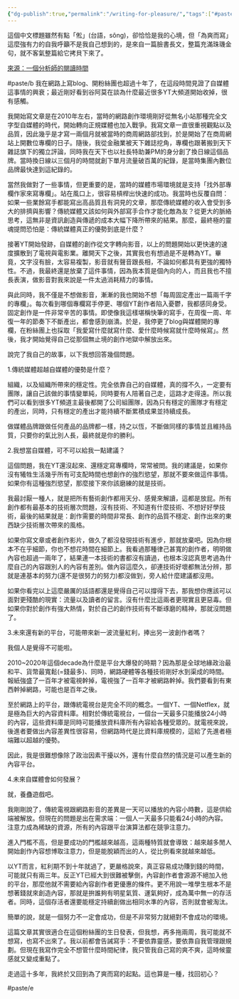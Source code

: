 ```yaml
---
{"dg-publish":true,"permalink":"/writing-for-pleasure/","tags":["#paste/b","#paste/e"],"noteIcon":"2"}
---
```


這個中文標題雖然有點「倯」(台語，sông)，卻恰恰是我的心境，但「為爽而寫」這麼強有力的自我呼籲不是我自己想到的，是來自一篇臉書長文，整篇充滿珠璣金句，就不客氣整篇給它拷貝下來了。

[來源：一個分析師的閱讀時間](https://www.facebook.com/readandanalyseSeanHuang/posts/pfbid0THhg3djGKj6CQaUiucpzXRqTnA3Bge5u2Gax4Q7ob6x6t9qjFKLPUWpJJSZRwr3jl)

#paste/b 
我在網路上寫blog、開粉絲團也超過十年了，在這段時間見證了自媒體這事情的興衰；最近剛好看到谷阿莫在談為什麼最近很多YT大頻道開始收掉，很有感觸。

我開始寫文章是在2010年左右，當時的網路創作環境剛好從無名小站那種完全文字型自媒體的時代，開始轉向正規媒體也加入戰爭。我寫文章一直很重視觀點以及品質，因此幾乎是才寫一兩個月就被當時的商周網路部找到，於是開始了在商周網站上開數位專欄的日子。隨後，我從金融業被天下雜誌挖角，專欄也跟著搬到天下雜誌旗下的獨立評論，同時我在天下也以社長特助兼PM的身分創了換日線這個品牌。當時換日線以三個月的時間就創下單月流量破百萬的紀錄，是當時集團內數位品牌最快達到這紀錄的。

當然我做對了一些事情，但更重要的是，當時的媒體市場環境就是支持「找外部專欄作家來寫專欄」。站在風口上，很容易槓桿出快速的成功。我當時也反覆自問：如果一些業餘寫手都能寫出高品質且有洞見的文章，那麼傳統媒體的收入會受到多大的排擠與影響？傳統媒體又該如何與外部寫手合作才能化敵為友？從更大的脈絡思考，這無非是資訊創造與傳遞的成本大幅下降所帶來的結果。那麼，最終極的靈魂提問恐怕是：傳統媒體真正的優勢到底是什麼？

接著YT開始發跡，自媒體的創作從文字轉向影音，以上的問題開始以更快速的速度擴散到了電視與電影業。離開天下之後，其實我也有想過是不是轉為YT。畢竟，文字沒有臉，太容易複製，影音就有聲音跟長相，不論如何都具有更強的獨特性。不過，我最終還是放棄了這件事情，因為我本質是個內向的人，而且我也不擅長表演，做影音對我來說是一件太過消耗精力的事情。

與此同時，我不僅是不想做影音，漸漸的我也開始不想「每周固定產出一篇兩千字的專欄」。每次看到哪個專欄寫手停更、哪個YT創作者陷入憂鬱，我都感同身受。固定創作是一件非常辛苦的事情。即使像我這樣堪稱快筆的寫手，在周復一周、年復一年的節奏下不斷產出，都會感到崩潰。於是，我停更了blog與媒體開的專欄，在粉絲團上也採取「我愛寫什麼就寫什麼、愛什麼時候寫就什麼時候寫」。然後，我才開始覺得自己從那個無止境的創作地獄中解放出來。

說完了我自己的故事，以下我想回答幾個問題。

1.傳統媒體超越自媒體的優勢是什麼？

組織，以及組織所帶來的穩定性。完全依靠自己的自媒體，真的撐不久，一定要有團隊，讓自己該做的事情變單純，同時要有人陪著自己走，這路才走得遠。所以我們可以看到很多YT頻道主最後都開了公司組團隊，因為只有穩定的團隊才有穩定的產出，同時，只有穩定的產出才能持續不斷累積成果並持續成長。

做媒體品牌跟做任何產品的品牌都一樣，持之以恆，不斷做同樣的事情並且維持品質，只要你的氣比別人長，最終就是你的勝利。

2.我想當自媒體，可不可以給我一點建議？

這個問題，我在YT還沒起來、還穩定寫專欄時，常常被問。我的建議是，如果你沒有犧牲生活幾乎所有可支配時間也想創作的強烈慾望，那就不要來做這件事情。如果你有這種強烈慾望，那麼接下來你該磨練的就是技術。

我最討厭一種人，就是把所有藝術創作都用天分、感覺來解讀，這都是放屁。所有創作都有最基本的技術層次問題，沒有技術、不知道有什麼技術、不想好好學技術，最後的結果就是：創作需要的時間非常長、創作的品質不穩定、創作出來的東西缺少技術層次帶來的風格。

如果你寫文章或者創作影片，做久了都沒發現技術有進步，那就放棄吧。因為你根本不在乎細節，你也不想花時間在細節上。我看過那種律己甚寬的創作者，明明做內容也超過一兩年了，結果連一本技術的書都沒有讀過，也根本沒認真思考過為什麼自己的內容跟別人的內容有差別。做內容這麼久，卻連技術好壞都無法分辨，那就是連基本的努力(還不是很努力的努力)都沒做到，旁人給什麼建議都沒用。

如果你看完以上這麼嚴厲的話語都還是覺得自己可以撐得下去，那我想你應該可以面對更殘酷的現實：流量以及讀者的留言。沒有什麼比這兩者更現實且更惡毒。但如果你對於創作有強大熱情，對於自己的創作技術有不斷琢磨的精神，那就沒問題了。

3.未來還有新的平台，可能帶來新一波流量紅利，捧出另一波創作者嗎？

我個人是覺得不可能啦。

2010~2020年這個decade為什麼是平台大爆發的時期？因為那是全球地緣政治最和平、貨幣最寬鬆(=錢最多)、同時，網路硬體等各種技術剛好水到渠成的時間。報紙強盛了一百年才被電視幹掉，電視強了一百年才被網路幹掉。我們要看到有東西幹掉網路，可能也是百年之後。

至於網路上的平台，跟傳統電視台是完全不同的概念。一個YT、一個Netflex，就是極為巨大的內容資料庫。相對於傳統電視台，一個台一天最多只能播放24小時的內容，這些資料庫是同時可能播放資料庫所有內容給各種受眾的。就電視來說，後進者要做出內容差異性很容易，但網路時代是比資料庫規模的，這給了先進者極端難以超越的優勢。

因此，我是很難想像除了政治因素干擾以外，還有什麼自然的情況是可以產生新的內容平台。

4.未來自媒體會如何發展？

就，養蠱遊戲吧。

我剛剛說了，傳統電視跟網路影音的差異是一天可以播放的內容小時數，這是供給端被解放。但現在的問題是出在需求端：一個人一天最多只能看24小時的內容。注意力成為稀缺的資源，所有的內容跟平台演算法都在競爭注意力。

進入門檻不高，但是要成功的門檻越來越高，這兩種特質就會導致：越來越多閒人開始創作內容想博取注意力，但是能脫穎而出的人，從比例看來就越來越低。

以YT而言，紅利期不到十年就過了，更嚴格說來，真正容易成功賺到錢的時間，可能就只有兩三年。反正YT已經大到很難被擊倒，內容創作者會源源不絕加入他的平台，那麼他就不需要給內容創作者更優惠的條件。更不用說一堆學生根本不是想著錢就來創造內容，那就是拚誰夠有明星氣質、運氣夠好，成為萬中無一的存活者。同時，這個存活者還要能穩定持續創做出相同水準的內容，否則就會被淘汰。

簡單的說，就是一個努力不一定會成功，但是不非常努力就絕對不會成功的環境。

這篇文章其實很適合在這個粉絲團的生日發表，但我想，再多拖兩周，我可能就不想寫，也寫不出來了。我以前都會告誡寫手：不要依靠靈感，要依靠自我管理跟規劃。但現在我寫作完全不想管什麼時間紀律，我只管我自己寫的爽不爽，這時候靈感就又變成重點了。

走過這十多年，我終於又回到為了爽而寫的起點。這也算是一種，找回初心？

#paste/e 

